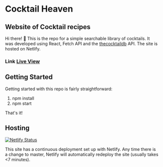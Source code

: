 # Cocktail Heaven

## Website of Cocktail recipes

Hi there! 👋 This is the repo for a simple searchable library of cocktails.
It was developed using React, Fetch API and the [thecocktaildb](https://www.thecocktaildb.com/) API. The site is hosted on Netlify.

### Link [Live View](https://cocktail-heaven.netlify.app/)

## Getting Started

Getting started with this repo is fairly straightforward:

1. npm install
2. npm start

That's it!

## Hosting

[![Netlify Status](https://api.netlify.com/api/v1/badges/c6ab75d8-c5c5-4237-9ae8-c2320b3e7cac/deploy-status)](https://app.netlify.com/sites/cocktail-heaven/deploys)

This site has a continuous deployment set up with Netlify. Any time there is a change to master, Netlify will automatically redeploy the site (usually takes <7 minutes).

